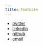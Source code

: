 ```yaml
---
title: footnote
---
```


* <a href="https://www.twitter.com/agrenpoint" target="_blank">twitter</a> 
* <a href="https://www.linkedin.com/in/simonaagren/" target="_blank">linkedin</a> 
* <a href="https://www.github.com/simonagren" target="_blank">github</a> 
* <a href="mailto:simon.agren@sogeti.se">email</a> 
